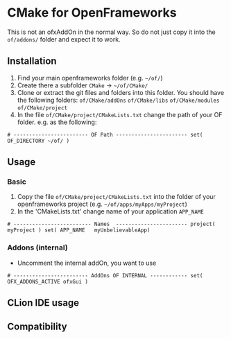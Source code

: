 # CMake for OpenFrameworks
This is not an ofxAddOn in the normal way.
So do not just copy it into the `of/addons/` folder and expect it to work.

## Installation
1. Find your main openframeworks folder (e.g. `~/of/`)
2. Create there a subfolder `CMake` -> `~/of/CMake/`
3. Clone or extract the git files and folders into this folder. You should have the following folders:
`of/CMake/addOns`
`of/CMake/libs`
`of/CMake/modules`
`of/CMake/project`
4. In the file `of/CMake/project/CMakeLists.txt` change the path of your OF folder. e.g. as the following:

``# ------------------------ OF Path -----------------------
set( OF_DIRECTORY ~/of/ )
``

## Usage

### Basic
1. Copy the file `of/CMake/project/CMakeLists.txt` into the folder of your openframeworks project (e.g. `~/of/apps/myApps/myProject`)
2. In the 'CMakeLists.txt' change name of your application `APP_NAME`

``# ------------------------- Names  -----------------------
project(        myProject )
set( APP_NAME   myUnbelievableApp)
``

### Addons (internal)
- Uncomment the internal addOn, you want to use

`# ------------------------ AddOns OF INTERNAL ------------
 set( OFX_ADDONS_ACTIVE
         ofxGui
 )
`

## CLion IDE usage

## Compatibility
